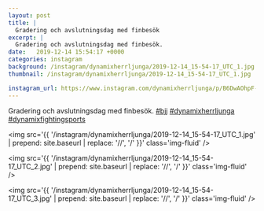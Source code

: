 ```yaml
---
layout: post
title: |
  Gradering och avslutningsdag med finbesök
excerpt: |
  Gradering och avslutningsdag med finbesök.   
date:   2019-12-14 15:54:17 +0000
categories: instagram
background: /instagram/dynamixherrljunga/2019-12-14_15-54-17_UTC_1.jpg
thumbnail: /instagram/dynamixherrljunga/2019-12-14_15-54-17_UTC_1.jpg

instagram_url: https://www.instagram.com/dynamixherrljunga/p/B6DwAOhpF-z
---
```

Gradering och avslutningsdag med finbesök. [#bjj](https://www.instagram.com/explore/tags/bjj/) [#dynamixherrljunga](https://www.instagram.com/explore/tags/dynamixherrljunga/) [#dynamixfightingsports](https://www.instagram.com/explore/tags/dynamixfightingsports/)



<img src='{{ '/instagram/dynamixherrljunga/2019-12-14_15-54-17_UTC_1.jpg' | prepend: site.baseurl | replace: '//', '/' }}' class='img-fluid' />


<img src='{{ '/instagram/dynamixherrljunga/2019-12-14_15-54-17_UTC_2.jpg' | prepend: site.baseurl | replace: '//', '/' }}' class='img-fluid' />


<img src='{{ '/instagram/dynamixherrljunga/2019-12-14_15-54-17_UTC_3.jpg' | prepend: site.baseurl | replace: '//', '/' }}' class='img-fluid' />
